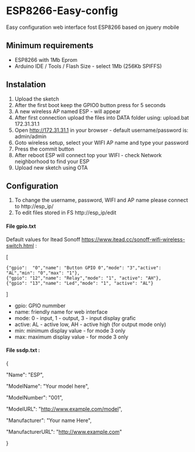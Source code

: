 # ESP8266-Easy-config
Easy configuration web interface fost ESP8266 based on jquery mobile

## Minimum requirements
* ESP8266 with 1Mb Eprom
* Arduino IDE / Tools / Flash Size - select 1Mb (256Kb SPIFFS)

## Instalation
1. Upload the sketch
2. After the first boot keep the GPIO0 button press for 5 seconds
3. A new wireless AP named ESP - <sn> will appear 
4. After first connection upload the files into DATA folder using: upload.bat 172.31.31.1
5. Open http://172.31.31.1 in your browser - default username/password is: admin/admin
6. Goto wireless setup, select your WIFI AP name and type your password
7. Press the commit button
8. After reboot ESP will connect top your WIFI - check Network neighborhood to find your ESP
9. Upload new sketch using OTA

## Configuration 
1. To change the username, password, WIFI and AP name please connect to http://esp_ip/
2. To edit files stored in FS http://esp_ip/edit

#### File gpio.txt 
Default values for Itead Sonoff https://www.itead.cc/sonoff-wifi-wireless-switch.html :

[

	{"gpio":  "0","name": "Button GPIO 0","mode": "3","active": "AL","min": "0","max": "1"},
	{"gpio": "12","name": "Relay","mode": "1", "active": "AH"},
	{"gpio": "13","name": "Led","mode": "1", "active": "AL"}
	
]

* gpio: GPIO nummber
* name: friendly name for web interface
* mode: 0 - input, 1 - output, 3 - input display grafic
* active: AL - active low, AH - active high (for output mode only)
* min: minimum display value - for mode 3 only
* max: maximum display value - for mode 3 only

#### File ssdp.txt :
{

  "Name": "ESP",
  
  "ModelName": "Your model here",

  "ModelNumber": "001",

  "ModelURL": "http://www.example.com/model",

  "Manufacturer": "Your name Here",

  "ManufacturerURL": "http://www.example.com"

}
